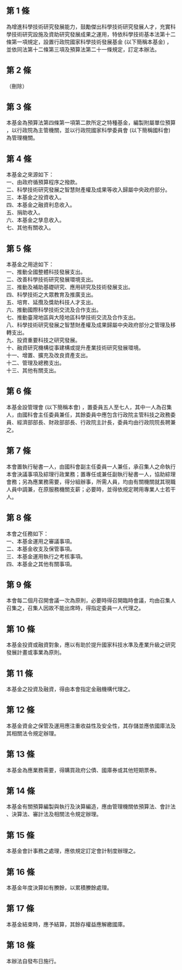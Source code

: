 第 1 條
-------
為增進科學技術研究發展能力，鼓勵傑出科學技術研究發展人才，充實科  
學技術研究設施及資助研究發展成果之運用，特依科學技術基本法第十二  
條第一項規定，設置行政院國家科學技術發展基金 (以下簡稱本基金) ，  
並依同法第十二條第三項及預算法第二十一條規定，訂定本辦法。

第 2 條
-------
（刪除）

第 3 條
-------
本基金為預算法第四條第一項第二款所定之特種基金，編製附屬單位預算  
，以行政院為主管機關，並以行政院國家科學委員會 (以下簡稱國科會)  
為管理機關。

第 4 條
-------
本基金之來源如下：  
一、由政府循預算程序之撥款。  
二、科學技術研究發展之智慧財產權及成果等收入歸屬中央政府部分。  
三、本基金之投資收入。  
四、本基金之融資利息收入。  
五、捐助收入。  
六、本基金之孳息收入。  
七、其他有關收入。

第 5 條
-------
本基金之用途如下：  
一、推動全國整體科技發展支出。  
二、改善科學技術研究發展環境支出。  
三、推動及補助基礎研究、應用研究及技術發展支出。  
四、科學技術之大眾教育及推廣支出。  
五、培育、延攬及獎助科技人才支出。  
六、推動國際科學技術交流及合作支出。  
七、推動臺灣地區與大陸地區科學技術交流及合作支出。  
八、科學技術研究發展之智慧財產權及成果歸屬中央政府部分之管理及移  
    轉支出。  
九、投資重要科技之研究發展。  
十、融資研究機構從事建構或提升產業技術研究發展環境。  
十一、增置、擴充及改良資產支出。  
十二、管理及總務支出。  
十三、其他有關支出。

第 6 條
-------
本基金設管理會 (以下簡稱本會) ，置委員五人至七人，其中一人為召集  
人，由國科會主任委員兼任，其餘委員中應包含行政院主管科技之政務委  
員、經濟部部長、財政部部長、行政院主計長，委員均由行政院院長聘兼  
之。

第 7 條
-------
本會置執行秘書一人，由國科會副主任委員一人兼任，承召集人之命執行  
本會決議事項及綜理行政業務；置專任或兼任副執行秘書一人，協助綜理  
會務；另為應業務需要，得分組辦事，所需人員，均由有關機關就其現職  
人員中調兼，在原服務機關支薪；必要時，並得依規定聘用專業人士若干  
人。

第 8 條
-------
本會之任務如下：  
一、本基金運用之審議事項。  
二、本基金收支及保管事項。  
三、本基金運用執行之考核事項。  
四、本基金之其他有關事項。

第 9 條
-------
本會每二個月召開會議一次為原則，必要時得召開臨時會議，均由召集人  
召集之，召集人因故不能出席時，得指定委員一人代理之。

第 10 條
--------
本基金投資或融資對象，應以有助於提升國家科技水準及產業升級之研究  
發展計畫或事業為原則。

第 11 條
--------
本基金之投資及融資，得由本會指定金融機構代理之。

第 12 條
--------
本基金資金之保管及運用應注重收益性及安全性，其存儲並應依國庫法及  
其相關法令規定辦理。

第 13 條
--------
本基金為應業務需要，得購買政府公債、國庫券或其他短期票券。

第 14 條
--------
本基金有關預算編製與執行及決算編造，應由管理機關依預算法、會計法  
、決算法、審計法及相關法令規定辦理。

第 15 條
--------
本基金會計事務之處理，應依規定訂定會計制度辦理之。

第 16 條
--------
本基金年度決算如有賸餘，以累積賸餘處理。

第 17 條
--------
本基金結束時，應予結算，其餘存權益應解繳國庫。

第 18 條
--------
本辦法自發布日施行。

